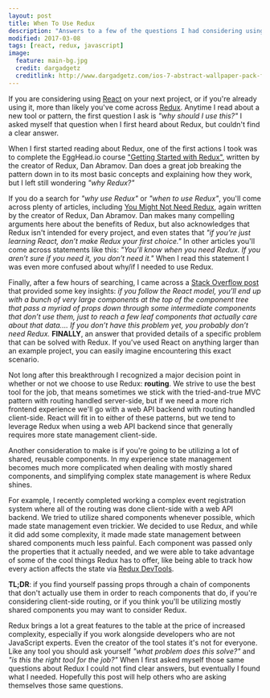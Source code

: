```yaml
---
layout: post
title: When To Use Redux
description: "Answers to a few of the questions I had considering using Redux."
modified: 2017-03-08
tags: [react, redux, javascript]
image:
  feature: main-bg.jpg
  credit: dargadgetz
  creditlink: http://www.dargadgetz.com/ios-7-abstract-wallpaper-pack-for-iphone-5-and-ipod-touch-retina/
---
```


If you are considering using [React](https://facebook.github.io/react/) on your next project, or if you're already using it, more than likely you've come across [Redux](http://redux.js.org/). Anytime I read about a new tool or pattern, the first question I ask is *"why should I use this?"* I asked myself that question when I first heard about Redux, but couldn't find a clear answer.

When I first started reading about Redux, one of the first actions I took was to complete the EggHead.io course ["Getting Started with Redux"](https://egghead.io/courses/getting-started-with-redux), written by the creator of Redux, Dan Abramov. Dan does a great job breaking the pattern down in to its most basic concepts and explaining how they work, but I left still wondering *"why Redux?"*

If you do a search for *"why use Redux"* or *"when to use Redux"*, you'll come across plenty of articles, including [You Might Not Need Redux](https://medium.com/@dan_abramov/you-might-not-need-redux-be46360cf367#.p8wx8mbj3), again written by the creator of Redux, Dan Abramov. Dan makes many compelling arguments here about the benefits of Redux, but also acknowledges that Redux isn't intended for every project, and even states that *"if you’re just learning React, don’t make Redux your first choice."* In other articles you'll come across statements like this:
*"You’ll know when you need Redux. If you aren’t sure if you need it, you don’t need it."* When I read this statement I was even more confused about why/if I needed to use Redux.

Finally, after a few hours of searching, I came across a [Stack Overflow post](http://stackoverflow.com/questions/36631761/when-should-i-add-redux-to-a-react-app) that provided some key insights: *if you follow the React model, you’ll end up with a bunch of very large components at the top of the component tree that pass a myriad of props down through some intermediate components that don’t use them, just to reach a few leaf components that actually care about that data.... If you don’t have this problem yet, you probably don’t need Redux.* **FINALLY**, an answer that provided details of a specific problem that can be solved with Redux. If you've used React on anything larger than an example project, you can easily imagine encountering this exact scenario.

Not long after this breakthrough I recognized a major decision point in whether or not we choose to use Redux: **routing**. We strive to use the best tool for the job, that means sometimes we stick with the tried-and-true MVC pattern with routing handled server-side, but if we need a more rich frontend experience we'll go with a web API backend with routing handled client-side. React will fit in to either of these patterns, but we tend to leverage Redux when using a web API backend since that generally requires more state management client-side.

Another consideration to make is if you're going to be utilizing a lot of shared, reusable components. In my experience state management becomes much more complicated when dealing with mostly shared components, and simplifying complex state management is where Redux shines.

For example, I recently completed working a complex event registration system where all of the routing was done client-side with a web API backend. We tried to utilize shared components whenever possible, which made state management even trickier. We decided to use Redux, and while it did add some complexity, it made made state management between shared components much less painful. Each component was passed only the properties that it actually needed, and we were able to take advantage of some of the cool things Redux has to offer, like being able to track how every action affects the state via [Redux DevTools](https://github.com/gaearon/redux-devtools).

**TL;DR**: if you find yourself passing props through a chain of components that don't actually use them in order to reach components that do, if you're considering client-side routing, or if you think you'll be utilizing mostly shared components you may want to consider Redux.

Redux brings a lot a great features to the table at the price of increased complexity, especially if you work alongside developers who are not JavaScript experts. Even the creator of the tool states it's not for everyone. Like any tool you should ask yourself *"what problem does this solve?"* and *"is this the right tool for the job?"* When I first asked myself those same questions about Redux I could not find clear answers, but eventually I found what I needed. Hopefully this post will help others who are asking themselves those same questions.